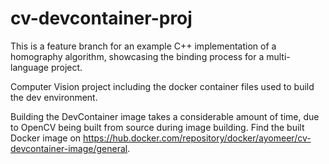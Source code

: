 # cv-devcontainer-proj
This is a feature branch for an example C++ implementation of a homography algorithm, showcasing the binding process for a multi-language project.

Computer Vision project including the docker container files used to build the dev environment.

Building the DevContainer image takes a considerable amount of time, due to OpenCV being built from source during image building. Find the built Docker image on https://hub.docker.com/repository/docker/ayomeer/cv-devcontainer-image/general.
